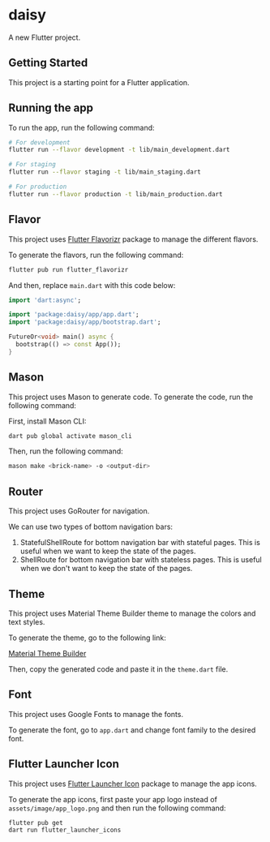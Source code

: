 # daisy

A new Flutter project.

## Getting Started

This project is a starting point for a Flutter application.

## Running the app

To run the app, run the following command:

```bash
# For development
flutter run --flavor development -t lib/main_development.dart
```

```bash
# For staging
flutter run --flavor staging -t lib/main_staging.dart
```

```bash
# For production
flutter run --flavor production -t lib/main_production.dart
```

## Flavor

This project uses [Flutter Flavorizr](https://pub.dev/packages/flutter_flavorizr) package to manage the different flavors.

To generate the flavors, run the following command:

```bash
flutter pub run flutter_flavorizr
```

And then, replace `main.dart` with this code below:

```dart
import 'dart:async';

import 'package:daisy/app/app.dart';
import 'package:daisy/app/bootstrap.dart';

FutureOr<void> main() async {
  bootstrap(() => const App());
}
```

## Mason

This project uses Mason to generate code. To generate the code, run the following command:

First, install Mason CLI:

```bash
dart pub global activate mason_cli
```

Then, run the following command:

```bash
mason make <brick-name> -o <output-dir>
```

## Router

This project uses GoRouter for navigation.

We can use two types of bottom navigation bars:

1. StatefulShellRoute for bottom navigation bar with stateful pages. This is useful when we want to keep the state of the pages.
2. ShellRoute for bottom navigation bar with stateless pages. This is useful when we don't want to keep the state of the pages.

## Theme

This project uses Material Theme Builder theme to manage the colors and text styles.

To generate the theme, go to the following link:

[Material Theme Builder](https://material-foundation.github.io/material-theme-builder/)

Then, copy the generated code and paste it in the `theme.dart` file.

## Font

This project uses Google Fonts to manage the fonts.

To generate the font, go to `app.dart` and change font family to the desired font.

## Flutter Launcher Icon

This project uses [Flutter Launcher Icon](https://pub.dev/packages/flutter_launcher_icons) package to manage the app icons.

To generate the app icons, first paste your app logo instead of
`assets/image/app_logo.png` and then run the following command:

```bash
flutter pub get
dart run flutter_launcher_icons
```
